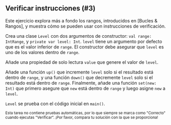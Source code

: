 ## Verificar instrucciones (#3)

Este ejercicio explora más a fondo los rangos, introducidos en [Bucles &
Rangos], y muestra cómo se pueden usar con instrucciones de verificación.

Crea una clase `Level` con dos argumentos de constructor: `val range: IntRange`,
y `private var level: Int`. `level` tiene un argumento por defecto que es el valor inferior de `range`. El constructor debe asegurar que `level` es uno de los valores dentro de `range`.

Añade una propiedad de solo lectura `value` que genere el valor de `level`.

Añade una función `up()` que incremente `level` solo si el resultado está dentro de `range`, y una función `down()` que decremente `level` solo si el resultado está dentro de `range`. Finalmente, añade una función `set(new: Int)` que primero asegure que `new` está dentro de `range` y luego asigne `new` a `level`.

`Level` se prueba con el código inicial en `main()`.

<sub> Esta tarea no contiene pruebas automáticas,
por lo que siempre se marca como "Correcto" cuando ejecutas "Verificar".
¡Por favor, compara tu solución con la que se proporciona! </sub>